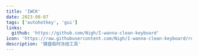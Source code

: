 ```yaml
---
title: 'IWCK'
date: 2023-08-07
tags: ['autohotkey', 'gui']
links:
  github: 'https://github.com/Nigh/I-wanna-clean-keyboard'
icon: 'https://raw.githubusercontent.com/Nigh/I-wanna-clean-keyboard/refs/heads/master/logo/logo.png'
description: '键盘临时冻结工具'
---
```

